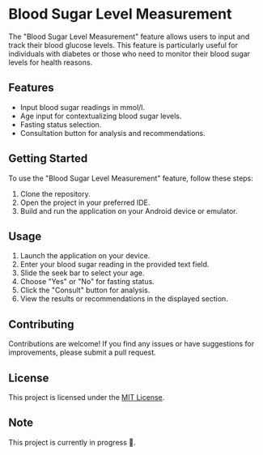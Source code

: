 # Blood Sugar Level Measurement

The "Blood Sugar Level Measurement" feature allows users to input and track their blood glucose levels. This feature is particularly useful for individuals with diabetes or those who need to monitor their blood sugar levels for health reasons.

## Features

- Input blood sugar readings in mmol/l.
- Age input for contextualizing blood sugar levels.
- Fasting status selection.
- Consultation button for analysis and recommendations.

## Getting Started

To use the "Blood Sugar Level Measurement" feature, follow these steps:

1. Clone the repository.
2. Open the project in your preferred IDE.
3. Build and run the application on your Android device or emulator.

## Usage

1. Launch the application on your device.
2. Enter your blood sugar reading in the provided text field.
3. Slide the seek bar to select your age.
4. Choose "Yes" or "No" for fasting status.
5. Click the "Consult" button for analysis.
6. View the results or recommendations in the displayed section.

## Contributing

Contributions are welcome! If you find any issues or have suggestions for improvements, please submit a pull request.

## License

This project is licensed under the [MIT License](LICENSE).

## Note
This project is currently in progress 🔨.
